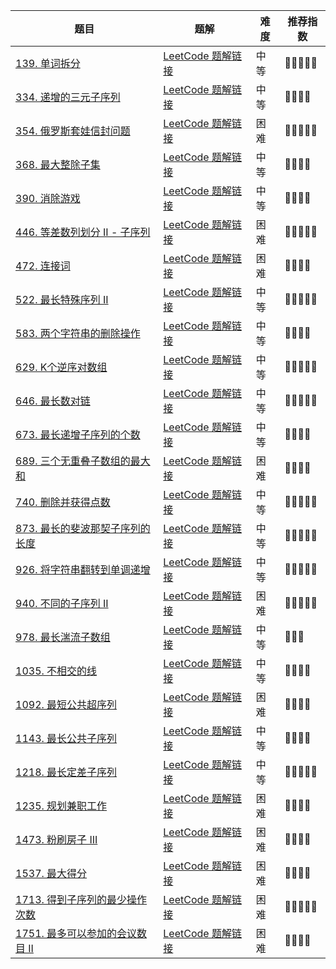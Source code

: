 | 题目                                                         | 题解                                                         | 难度 | 推荐指数 |
| ------------------------------------------------------------ | ------------------------------------------------------------ | ---- | -------- |
| [139. 单词拆分](https://leetcode.cn/problems/word-break/)    | [LeetCode 题解链接](https://leetcode.cn/problems/word-break/solution/by-ac_oier-gh00/) | 中等 | 🤩🤩🤩🤩🤩    |
| [334. 递增的三元子序列](https://leetcode-cn.com/problems/increasing-triplet-subsequence/) | [LeetCode 题解链接](https://leetcode-cn.com/problems/increasing-triplet-subsequence/solution/gong-shui-san-xie-zui-chang-shang-sheng-xa08h/) | 中等 | 🤩🤩🤩🤩     |
| [354. 俄罗斯套娃信封问题](https://leetcode-cn.com/problems/russian-doll-envelopes/) | [LeetCode 题解链接](https://leetcode-cn.com/problems/russian-doll-envelopes/solution/zui-chang-shang-sheng-zi-xu-lie-bian-xin-6s8d/) | 困难 | 🤩🤩🤩🤩🤩    |
| [368. 最大整除子集](https://leetcode-cn.com/problems/largest-divisible-subset/) | [LeetCode 题解链接](https://leetcode-cn.com/problems/largest-divisible-subset/solution/gong-shui-san-xie-noxiang-xin-ke-xue-xi-0a3jc/) | 中等 | 🤩🤩🤩🤩     |
| [390. 消除游戏](https://leetcode-cn.com/problems/elimination-game/) | [LeetCode 题解链接](https://leetcode-cn.com/problems/elimination-game/solution/gong-shui-san-xie-yue-se-fu-huan-yun-yon-x60m/) | 中等 | 🤩🤩🤩🤩     |
| [446. 等差数列划分 II - 子序列](https://leetcode-cn.com/problems/arithmetic-slices-ii-subsequence/) | [LeetCode 题解链接](https://leetcode-cn.com/problems/arithmetic-slices-ii-subsequence/solution/gong-shui-san-xie-xiang-jie-ru-he-fen-xi-ykvk/) | 困难 | 🤩🤩🤩🤩🤩    |
| [472. 连接词](https://leetcode-cn.com/problems/concatenated-words/) | [LeetCode 题解链接](https://leetcode-cn.com/problems/concatenated-words/solution/gong-shui-san-xie-xu-lie-dpzi-fu-chuan-h-p7no/) | 困难 | 🤩🤩🤩🤩     |
| [522. 最长特殊序列 II](https://leetcode.cn/problems/longest-uncommon-subsequence-ii/) | [LeetCode 题解链接](https://leetcode.cn/problems/longest-uncommon-subsequence-ii/solution/by-ac_oier-vuez/) | 中等 | 🤩🤩🤩🤩🤩    |
| [583. 两个字符串的删除操作](https://leetcode-cn.com/problems/delete-operation-for-two-strings/) | [LeetCode 题解链接](https://leetcode-cn.com/problems/delete-operation-for-two-strings/solution/gong-shui-san-xie-cong-liang-chong-xu-li-wqv7/) | 中等 | 🤩🤩🤩🤩     |
| [629. K个逆序对数组](https://leetcode-cn.com/problems/k-inverse-pairs-array/) | [LeetCode 题解链接](https://leetcode-cn.com/problems/k-inverse-pairs-array/solution/gong-shui-san-xie-yi-dao-xu-lie-dp-zhuan-tm01/) | 中等 | 🤩🤩🤩🤩🤩    |
| [646. 最长数对链](https://leetcode.cn/problems/maximum-length-of-pair-chain/) | [LeetCode 题解链接](https://leetcode.cn/problems/maximum-length-of-pair-chain/solution/by-ac_oier-z91l/) | 中等 | 🤩🤩🤩🤩🤩    |
| [673. 最长递增子序列的个数](https://leetcode-cn.com/problems/number-of-longest-increasing-subsequence/) | [LeetCode 题解链接](https://leetcode-cn.com/problems/number-of-longest-increasing-subsequence/solution/gong-shui-san-xie-lis-de-fang-an-shu-wen-obuz/) | 中等 | 🤩🤩🤩🤩     |
| [689. 三个无重叠子数组的最大和](https://leetcode-cn.com/problems/maximum-sum-of-3-non-overlapping-subarrays/) | [LeetCode 题解链接](https://leetcode-cn.com/problems/maximum-sum-of-3-non-overlapping-subarrays/solution/gong-shui-san-xie-jie-he-qian-zhui-he-de-ancx/) | 困难 | 🤩🤩🤩🤩     |
| [740. 删除并获得点数](https://leetcode-cn.com/problems/delete-and-earn/) | [LeetCode 题解链接](https://leetcode-cn.com/problems/delete-and-earn/solution/gong-shui-san-xie-zhuan-huan-wei-xu-lie-6c9t0/) | 中等 | 🤩🤩🤩🤩🤩    |
| [873. 最长的斐波那契子序列的长度](https://leetcode.cn/problems/length-of-longest-fibonacci-subsequence/) | [LeetCode 题解链接](https://leetcode.cn/problems/length-of-longest-fibonacci-subsequence/solution/by-ac_oier-beo2/) | 中等 | 🤩🤩🤩🤩🤩    |
| [926. 将字符串翻转到单调递增](https://leetcode.cn/problems/flip-string-to-monotone-increasing/) | [LeetCode 题解链接](https://leetcode.cn/problems/flip-string-to-monotone-increasing/solution/by-ac_oier-h0we/) | 中等 | 🤩🤩🤩🤩🤩    |
| [940. 不同的子序列 II](https://leetcode.cn/problems/distinct-subsequences-ii/) | [LeetCode 题解链接](https://leetcode.cn/problems/distinct-subsequences-ii/solution/by-ac_oier-ph94/) | 困难 | 🤩🤩🤩🤩🤩    |
| [978. 最长湍流子数组](https://leetcode-cn.com/problems/longest-turbulent-subarray/) | [LeetCode 题解链接](https://leetcode-cn.com/problems/longest-turbulent-subarray/solution/xiang-jie-dong-tai-gui-hua-ru-he-cai-dp-3spgj/) | 中等 | 🤩🤩🤩      |
| [1035. 不相交的线](https://leetcode-cn.com/problems/uncrossed-lines/) | [LeetCode 题解链接](https://leetcode-cn.com/problems/uncrossed-lines/solution/gong-shui-san-xie-noxiang-xin-ke-xue-xi-bkaas/) | 中等 | 🤩🤩🤩🤩     |
| [1092. 最短公共超序列](https://leetcode.cn/problems/shortest-common-supersequence/) | [LeetCode 题解链接](https://leetcode.cn/problems/shortest-common-supersequence/solution/by-ac_oier-s346/) | 困难 | 🤩🤩🤩🤩     |
| [1143. 最长公共子序列](https://leetcode-cn.com/problems/longest-common-subsequence/) | [LeetCode 题解链接](https://leetcode-cn.com/problems/longest-common-subsequence/solution/gong-shui-san-xie-zui-chang-gong-gong-zi-xq0h/) | 中等 | 🤩🤩🤩🤩     |
| [1218. 最长定差子序列](https://leetcode-cn.com/problems/longest-arithmetic-subsequence-of-given-difference/) | [LeetCode 题解链接](https://leetcode-cn.com/problems/longest-arithmetic-subsequence-of-given-difference/solution/gong-shui-san-xie-jie-he-tan-xin-de-zhua-dj1k/) | 中等 | 🤩🤩🤩🤩🤩    |
| [1235. 规划兼职工作](https://leetcode.cn/problems/maximum-profit-in-job-scheduling/) | [LeetCode 题解链接](https://leetcode.cn/problems/maximum-profit-in-job-scheduling/solution/by-ac_oier-rgup/) | 困难 | 🤩🤩🤩🤩     |
| [1473. 粉刷房子 III](https://leetcode-cn.com/problems/paint-house-iii/) | [LeetCode 题解链接](https://leetcode-cn.com/problems/paint-house-iii/solution/gong-shui-san-xie-san-wei-dong-tai-gui-h-ud7m/) | 困难 | 🤩🤩🤩🤩     |
| [1537. 最大得分](https://leetcode.cn/problems/get-the-maximum-score/) | [LeetCode 题解链接](https://leetcode.cn/problems/get-the-maximum-score/solution/by-ac_oier-ht78/) | 困难 | 🤩🤩🤩🤩     |
| [1713. 得到子序列的最少操作次数](https://leetcode-cn.com/problems/minimum-operations-to-make-a-subsequence/) | [LeetCode 题解链接](https://leetcode-cn.com/problems/minimum-operations-to-make-a-subsequence/solution/gong-shui-san-xie-noxiang-xin-ke-xue-xi-oj7yu/) | 困难 | 🤩🤩🤩🤩🤩    |
| [1751. 最多可以参加的会议数目 II](https://leetcode-cn.com/problems/maximum-number-of-events-that-can-be-attended-ii/) | [LeetCode 题解链接](https://leetcode-cn.com/problems/maximum-number-of-events-that-can-be-attended-ii/solution/po-su-dp-er-fen-dp-jie-fa-by-ac_oier-88du/) | 困难 | 🤩🤩🤩🤩     |


